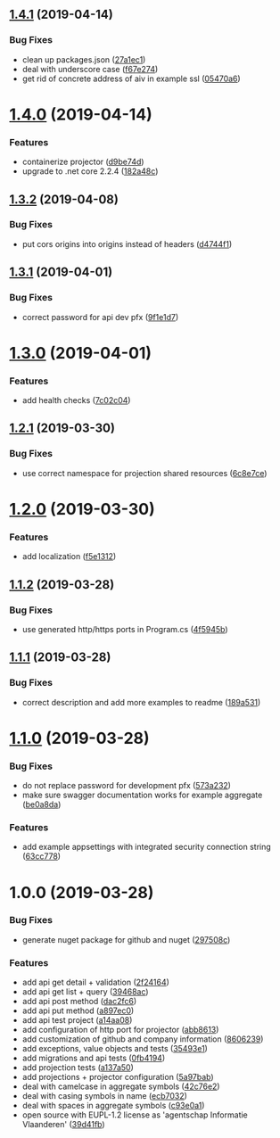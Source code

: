 ## [1.4.1](https://github.com/informatievlaanderen/templates/compare/v1.4.0...v1.4.1) (2019-04-14)


### Bug Fixes

* clean up packages.json ([27a1ec1](https://github.com/informatievlaanderen/templates/commit/27a1ec1))
* deal with underscore case ([f67e274](https://github.com/informatievlaanderen/templates/commit/f67e274))
* get rid of concrete address of aiv in example ssl ([05470a6](https://github.com/informatievlaanderen/templates/commit/05470a6))

# [1.4.0](https://github.com/informatievlaanderen/templates/compare/v1.3.2...v1.4.0) (2019-04-14)


### Features

* containerize projector ([d9be74d](https://github.com/informatievlaanderen/templates/commit/d9be74d))
* upgrade to .net core 2.2.4 ([182a48c](https://github.com/informatievlaanderen/templates/commit/182a48c))

## [1.3.2](https://github.com/informatievlaanderen/templates/compare/v1.3.1...v1.3.2) (2019-04-08)


### Bug Fixes

* put cors origins into origins instead of headers ([d4744f1](https://github.com/informatievlaanderen/templates/commit/d4744f1))

## [1.3.1](https://github.com/informatievlaanderen/templates/compare/v1.3.0...v1.3.1) (2019-04-01)


### Bug Fixes

* correct password for api dev pfx ([9f1e1d7](https://github.com/informatievlaanderen/templates/commit/9f1e1d7))

# [1.3.0](https://github.com/informatievlaanderen/templates/compare/v1.2.1...v1.3.0) (2019-04-01)


### Features

* add health checks ([7c02c04](https://github.com/informatievlaanderen/templates/commit/7c02c04))

## [1.2.1](https://github.com/informatievlaanderen/templates/compare/v1.2.0...v1.2.1) (2019-03-30)


### Bug Fixes

* use correct namespace for projection shared resources ([6c8e7ce](https://github.com/informatievlaanderen/templates/commit/6c8e7ce))

# [1.2.0](https://github.com/informatievlaanderen/templates/compare/v1.1.2...v1.2.0) (2019-03-30)


### Features

* add localization ([f5e1312](https://github.com/informatievlaanderen/templates/commit/f5e1312))

## [1.1.2](https://github.com/informatievlaanderen/templates/compare/v1.1.1...v1.1.2) (2019-03-28)


### Bug Fixes

* use generated http/https ports in Program.cs ([4f5945b](https://github.com/informatievlaanderen/templates/commit/4f5945b))

## [1.1.1](https://github.com/informatievlaanderen/templates/compare/v1.1.0...v1.1.1) (2019-03-28)


### Bug Fixes

* correct description and add more examples to readme ([189a531](https://github.com/informatievlaanderen/templates/commit/189a531))

# [1.1.0](https://github.com/informatievlaanderen/templates/compare/v1.0.0...v1.1.0) (2019-03-28)


### Bug Fixes

* do not replace password for development pfx ([573a232](https://github.com/informatievlaanderen/templates/commit/573a232))
* make sure swagger documentation works for example aggregate ([be0a8da](https://github.com/informatievlaanderen/templates/commit/be0a8da))


### Features

* add example appsettings with integrated security connection string ([63cc778](https://github.com/informatievlaanderen/templates/commit/63cc778))

# 1.0.0 (2019-03-28)


### Bug Fixes

* generate nuget package for github and nuget ([297508c](https://github.com/informatievlaanderen/templates/commit/297508c))


### Features

* add api get detail + validation ([2f24164](https://github.com/informatievlaanderen/templates/commit/2f24164))
* add api get list + query ([39468ac](https://github.com/informatievlaanderen/templates/commit/39468ac))
* add api post method ([dac2fc6](https://github.com/informatievlaanderen/templates/commit/dac2fc6))
* add api put method ([a897ec0](https://github.com/informatievlaanderen/templates/commit/a897ec0))
* add api test project ([a14aa08](https://github.com/informatievlaanderen/templates/commit/a14aa08))
* add configuration of http port for projector ([abb8613](https://github.com/informatievlaanderen/templates/commit/abb8613))
* add customization of github and company information ([8606239](https://github.com/informatievlaanderen/templates/commit/8606239))
* add exceptions, value objects and tests ([35493e1](https://github.com/informatievlaanderen/templates/commit/35493e1))
* add migrations and api tests ([0fb4194](https://github.com/informatievlaanderen/templates/commit/0fb4194))
* add projection tests ([a137a50](https://github.com/informatievlaanderen/templates/commit/a137a50))
* add projections + projector configuration ([5a97bab](https://github.com/informatievlaanderen/templates/commit/5a97bab))
* deal with camelcase in aggregate symbols ([42c76e2](https://github.com/informatievlaanderen/templates/commit/42c76e2))
* deal with casing symbols in name ([ecb7032](https://github.com/informatievlaanderen/templates/commit/ecb7032))
* deal with spaces in aggregate symbols ([c93e0a1](https://github.com/informatievlaanderen/templates/commit/c93e0a1))
* open source with EUPL-1.2 license as 'agentschap Informatie Vlaanderen' ([39d41fb](https://github.com/informatievlaanderen/templates/commit/39d41fb))

